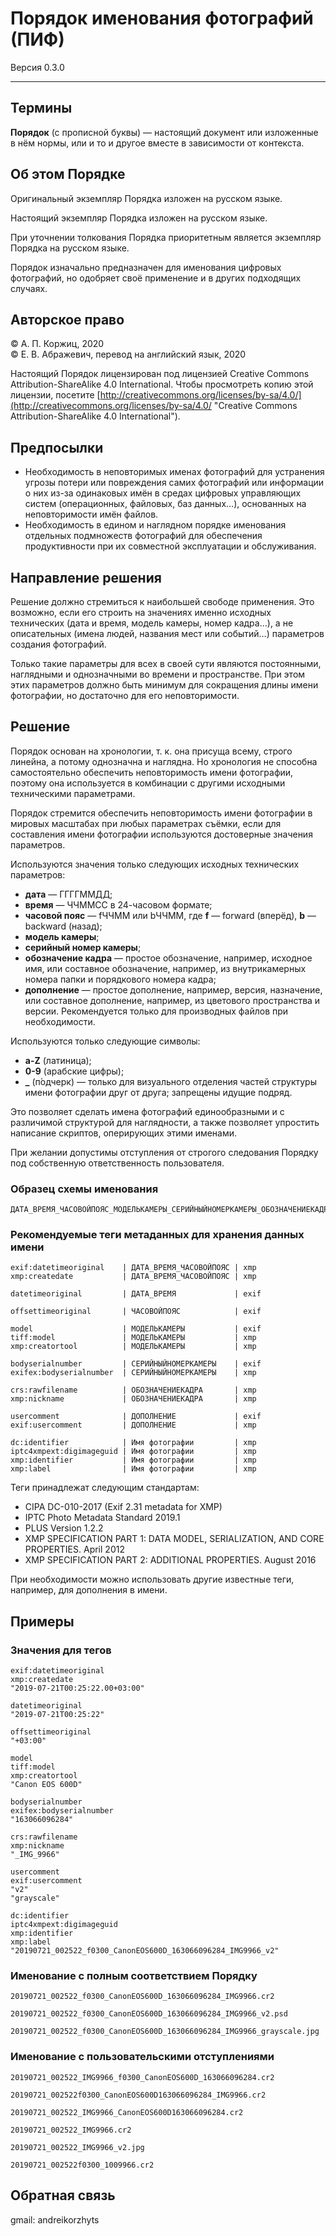 # Порядок именования фотографий (ПИФ)

Версия 0.3.0

***

## Термины

**Порядок** (с прописной буквы) — настоящий документ или изложенные в нём нормы, или и то и другое вместе в зависимости от контекста.

## Об этом Порядке

Оригинальный экземпляр Порядка изложен на русском языке.

Настоящий экземпляр Порядка изложен на русском языке.

При уточнении толкования Порядка приоритетным является экземпляр Порядка на русском языке.

Порядок изначально предназначен для именования цифровых фотографий, но одобряет своё применение и в других подходящих случаях.

## Авторское право

© А. П. Коржиц, 2020  
© Е. В. Абражевич, перевод на английский язык, 2020

Настоящий Порядок лицензирован под лицензией Creative Commons Attribution-ShareAlike 4.0 International. Чтобы просмотреть копию этой лицензии, посетите [http://creativecommons.org/licenses/by-sa/4.0/](http://creativecommons.org/licenses/by-sa/4.0/ "Creative Commons Attribution-ShareAlike 4.0 International").

## Предпосылки

- Необходимость в неповторимых именах фотографий для устранения угрозы потери или повреждения самих фотографий или информации о них из-за одинаковых имён в средах цифровых управляющих систем (операционных, файловых, баз данных…), основанных на неповторимости имён файлов.
- Необходимость в едином и наглядном порядке именования отдельных подмножеств фотографий для обеспечения продуктивности при их совместной эксплуатации и обслуживания.

## Направление решения

Решение должно стремиться к наибольшей свободе применения. Это возможно, если его строить на значениях именно исходных технических (дата и время, модель камеры, номер кадра…), а не описательных (имена людей, названия мест или событий…) параметров создания фотографий.

Только такие параметры для всех в своей сути являются постоянными, наглядными и однозначными во времени и пространстве. При этом этих параметров должно быть минимум для сокращения длины имени фотографии, но достаточно для его неповторимости.

## Решение

Порядок основан на хронологии, т. к. она присуща всему, строго линейна, а потому однозначна и наглядна. Но хронология не способна самостоятельно обеспечить неповторимость имени фотографии, поэтому она используется в комбинации с другими исходными техническими параметрами.

Порядок стремится обеспечить неповторимость имени фотографии в мировых масштабах при любых параметрах съёмки, если для составления имени фотографии используются достоверные значения параметров.

Используются значения только следующих исходных технических параметров:

- **дата** — ГГГГММДД;
- **время** — ЧЧММСС в 24-часовом формате;
- **часовой пояс** — fЧЧММ или bЧЧММ, где **f** — forward (вперёд), **b** — backward (назад);
- **модель камеры**;
- **серийный номер камеры**;
- **обозначение кадра** — простое обозначение, например, исходное имя, или составное обозначение, например, из внутрикамерных номера папки и порядкового номера кадра;
- **дополнение** — простое дополнение, например, версия, назначение, или составное дополнение, например, из цветового пространства и версии. Рекомендуется только для производных файлов при необходимости.

Используются только следующие символы:

- **a-Z** (латиница);
- **0-9** (арабские цифры);
- **_** (п́одчерк) — только для визуального отделения частей структуры имени фотографии друг от друга; запрещены идущие подряд.

Это позволяет сделать имена фотографий единообразными и с различимой структурой для наглядности, а также позволяет упростить написание скриптов, оперирующих этими именами.

При желании допустимы отступления от строгого следования Порядку под собственную ответственность пользователя.

### Образец схемы именования

```
ДАТА_ВРЕМЯ_ЧАСОВОЙПОЯС_МОДЕЛЬКАМЕРЫ_СЕРИЙНЫЙНОМЕРКАМЕРЫ_ОБОЗНАЧЕНИЕКАДРА_ДОПОЛНЕНИЕ.РАСШИРЕНИЕ
```

### Рекомендуемые теги метаданных для хранения данных имени

```
exif:datetimeoriginal    | ДАТА_ВРЕМЯ_ЧАСОВОЙПОЯС | xmp
xmp:createdate           | ДАТА_ВРЕМЯ_ЧАСОВОЙПОЯС | xmp
```
```
datetimeoriginal         | ДАТА_ВРЕМЯ             | exif
```
```
offsettimeoriginal       | ЧАСОВОЙПОЯС            | exif
```
```
model                    | МОДЕЛЬКАМЕРЫ           | exif
tiff:model               | МОДЕЛЬКАМЕРЫ           | xmp
xmp:creatortool          | МОДЕЛЬКАМЕРЫ           | xmp
```
```
bodyserialnumber         | СЕРИЙНЫЙНОМЕРКАМЕРЫ    | exif
exifex:bodyserialnumber  | СЕРИЙНЫЙНОМЕРКАМЕРЫ    | xmp
```
```
crs:rawfilename          | ОБОЗНАЧЕНИЕКАДРА       | xmp
xmp:nickname             | ОБОЗНАЧЕНИЕКАДРА       | xmp
```
```
usercomment              | ДОПОЛНЕНИЕ             | exif
exif:usercomment         | ДОПОЛНЕНИЕ             | xmp
```
```
dc:identifier            | Имя фотографии         | xmp
iptc4xmpext:digimageguid | Имя фотографии         | xmp
xmp:identifier           | Имя фотографии         | xmp
xmp:label                | Имя фотографии         | xmp
```

Теги принадлежат следующим стандартам:

- CIPA DC-010-2017 (Exif 2.31 metadata for XMP)
- IPTC Photo Metadata Standard 2019.1
- PLUS Version 1.2.2
- XMP SPECIFICATION PART 1: DATA MODEL, SERIALIZATION, AND CORE PROPERTIES. April 2012
- XMP SPECIFICATION PART 2: ADDITIONAL PROPERTIES. August 2016

При необходимости можно использовать другие известные теги, например, для дополнения в имени.

## Примеры

### Значения для тегов

```
exif:datetimeoriginal
xmp:createdate
"2019-07-21T00:25:22.00+03:00"
```
```
datetimeoriginal
"2019-07-21T00:25:22"
```
```
offsettimeoriginal
"+03:00"
```
```
model
tiff:model
xmp:creatortool
"Canon EOS 600D"
```
```
bodyserialnumber
exifex:bodyserialnumber
"163066096284"
```
```
crs:rawfilename
xmp:nickname
"_IMG_9966"
```
```
usercomment
exif:usercomment
"v2"
"grayscale"
```
```
dc:identifier
iptc4xmpext:digimageguid
xmp:identifier
xmp:label
"20190721_002522_f0300_CanonEOS600D_163066096284_IMG9966_v2"
```

### Именование с полным соответствием Порядку

```
20190721_002522_f0300_CanonEOS600D_163066096284_IMG9966.cr2
```
```
20190721_002522_f0300_CanonEOS600D_163066096284_IMG9966_v2.psd
```
```
20190721_002522_f0300_CanonEOS600D_163066096284_IMG9966_grayscale.jpg
```

### Именование с пользовательскими отступлениями

```
20190721_002522_IMG9966_f0300_CanonEOS600D_163066096284.cr2
```
```
20190721_002522f0300_CanonEOS600D163066096284_IMG9966.cr2
```
```
20190721_002522_IMG9966_CanonEOS600D163066096284.cr2
```
```
20190721_002522_IMG9966.cr2
```
```
20190721_002522_IMG9966_v2.jpg
```
```
20190721_002522f0300_1009966.cr2
```

## Обратная связь

gmail: andreikorzhyts
